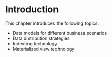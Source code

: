 # Introduction

This chapter introduces the following topics:

- Data models for different business scenarios
- Data distribution strategies
- Indexting technology
- Materialized view technology
